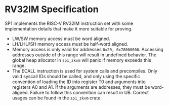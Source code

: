# RV32IM Specification

SP1 implements the RISC-V RV32IM instruction set with some implementation details that make it more suitable for proving.

- LW/SW memory access must be word aligned.
- LH/LHU/SH memory access must be half-word aligned.
- Memory access is only valid for addresses `0x20, 0x78000000`. Accessing addresses outside of this range will result in undefined behavior. The global heap allocator in `sp1_zkvm` will panic if memory exceeds this range.
- The ECALL instruction is used for system calls and precompiles. Only valid syscall IDs should be called, and only using the specific convention of loading the ID into register T0 and arguments into registers A0 and A1. If the arguments are addresses, they must be word-aligned. Failure to follow this convention can result in UB. Correct usages can be found in the `sp1_zkvm` crate.
